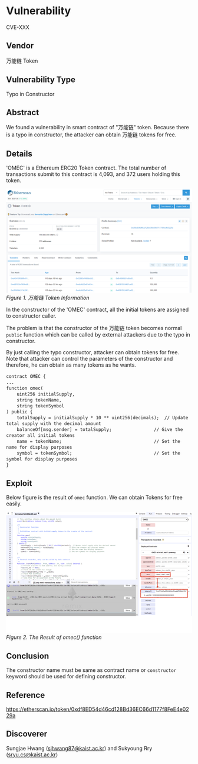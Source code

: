 # Vulnerability
CVE-XXX

## Vendor
万能链 Token

## Vulnerability Type
Typo in Constructor

## Abstract
We found a vulnerability in smart contract of "万能链" token. Because there is a typo in constructor, the attacker can obtain 万能链 tokens for free.

## Details
'OMEC' is a Ethereum ERC20 Token contract. The total number of transactions submit to this contract is 4,093, and 372 users holding this token.

![](./img/omec_1.png)
  *Figure 1. 万能链 Token Information*

In the constructor of the 'OMEC' contract, all the initial tokens are assigned to constructor caller. 

The problem is that the constructor of the 万能链 token becomes normal `public` function which can be called by external attackers due to the typo in constructor.

By just calling the typo constructor, attacker can obtain tokens for free. 
Note that attacker can control the parameters of the constructor and therefore, he can obtain as many tokens as he wants.

```
contract OMEC {
...
function omec(
    uint256 initialSupply,
    string tokenName,
    string tokenSymbol
) public {
    totalSupply = initialSupply * 10 ** uint256(decimals);  // Update total supply with the decimal amount
    balanceOf[msg.sender] = totalSupply;                // Give the creator all initial tokens
    name = tokenName;                                   // Set the name for display purposes
    symbol = tokenSymbol;                               // Set the symbol for display purposes
}
```


## Exploit

  Below figure is the result of `omec` function. We can obtain Tokens for free easily.

  ![](./img/omec_2.png)
  *Figure 2. The Result of omec() function*

## Conclusion
The constructor name must be same as contract name or `constructor` keyword should be used for defining constructor.

## Reference
https://etherscan.io/token/0xdf8ED54d46cd128Bd36EC66d1177f8FeE4e0229a

## Discoverer
Sungjae Hwang (sjhwang87@kaist.ac.kr) and Sukyoung Rry (sryu.cs@kaist.ac.kr)